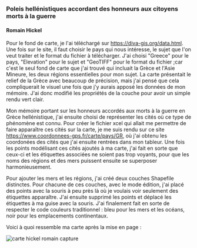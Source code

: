 <!-- Headings -->
 ### Poleis hellénistiques accordant des honneurs aux citoyens morts à la guerre
 #### Romain Hickel
 <!-- Paragraph -->
 Pour le fond de carte, je l'ai téléchargé sur https://diva-gis.org/data.html. Une fois sur le site, il faut choisir le pays qui nous intéresse, le sujet que l'on veut traiter et le format du fichier à télécharger. J'ai choisi "Greece" pour le pays, "Elevation" pour le sujet et "GeoTIFF" pour le format du fichier ;car c'est le seul fond de carte que j'ai trouvé qui incluait la Grèce et l'Asie Mineure, les deux régions essentielles pour mon sujet. La carte présentait le relief de la Grèce avec beaucoup de précision, mais j'ai pensé que cela compliquerait le visuel une fois que j'y aurais apposé les données de mon mémoire. J'ai donc modifié les propriétés de la couche pour avoir un simple rendu vert clair.
 <!-- Paragraph -->
 Mon mémoire portant sur les honneurs accordés aux morts à la guerre en Grèce hellénistique, j'ai ensuite choisi de représenter les cités où ce type de phénomène est connu. Pour créer le fichier xcel qui allait me permettre de faire apparaître ces cités sur la carte, je me suis rendu sur ce site https://www.coordonnees-gps.fr/carte/pays/GR, où j'ai obtenu les coordonées des cités que j'ai ensuite rentrées dans mon tableur. Une fois les points modélisant ces cités ajoutés à ma carte, j'ai fait en sorte que ceux-ci et les étiquettes associées ne soient pas trop voyants, pour que les noms des régions et des mers puissent ensuite se superposer harmonieusement.
 <!-- Paragraph -->
 Pour ajouter les mers et les régions, j'ai créé deux couches Shapefile distinctes. Pour chacune de ces couches, avec le mode édition, j'ai placé des points avec la souris à peu près là où je voulais voir seulement des étiquettes apparaître. J'ai ensuite supprimé les points et déplacé les étiquettes à ma guise avec la souris. J'ai finalement fait en sorte de respecter le code couleurs traditionnel : bleu pour les mers et les océans, noir pour les emplacements continentaux.
 <!-- Paragraph -->
 Voici à quoi ressemble ma carte après la mise en page :
 
<!-- Images -->
![carte hickel romain capture](https://github.com/user-attachments/assets/5a446c2e-6483-4d2b-84e2-9cc5a6dc65db)


